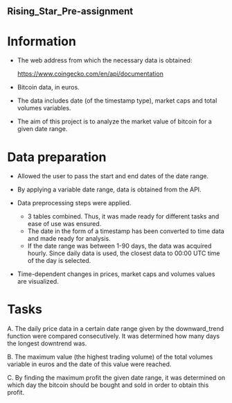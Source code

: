 ## Rising_Star_Pre-assignment

# Information

* The web address from which the necessary data is obtained:

  https://www.coingecko.com/en/api/documentation

* Bitcoin data, in euros.

* The data includes date (of the timestamp type), market caps and total volumes variables.

* The aim of this project is to analyze the market value of bitcoin for a given date range.

# Data preparation

* Allowed the user to pass the start and end dates of the date range.

* By applying a variable date range, data is obtained from the API.

* Data preprocessing steps were applied.
  * 3 tables combined. Thus, it was made ready for different tasks and ease of use was ensured.
  * The date in the form of a timestamp has been converted to time data and made ready for analysis.
  * If the date range was between 1-90 days, the data was acquired hourly. Since daily data is used, the closest data to 00:00 UTC time of the day is selected.

* Time-dependent changes in prices, market caps and volumes values are visualized.

# Tasks

  A. The daily price data in a certain date range given by the downward_trend function were compared consecutively. It was determined how many days the longest   downtrend was.

  B. The maximum value (the highest trading volume) of the total volumes variable in euros and the date of this value were reached.

  C. By finding the maximum profit the given date range, it was determined on which day the bitcoin should be bought and sold in order to obtain this profit.
